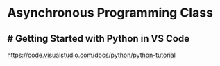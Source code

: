 # Asynchronous Programming Class

## # Getting Started with Python in VS Code
https://code.visualstudio.com/docs/python/python-tutorial
